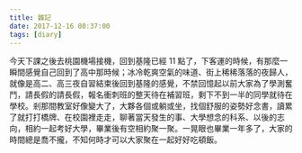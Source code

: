```yaml
---
title: 雜記
date: 2017-12-16 00:37:00
tags: [diary]
---
```


今天下課之後去桃園機場接機，回到基隆已經 11 點了，下客運的時候，有那麼一瞬間感覺自己回到了高中那時候；冰冷乾爽空氣的味道、街上稀稀落落的夜歸人，就像是高二、高三夜自習結束後回到基隆的感覺，不禁回憶起以前大家為了學測奮鬥，請長假的請長假，報名衝刺班的整天待在補習班，剩下不到一半的同學就待在學校。剎那間教室好像變大了，大夥各個或躺或坐，找個舒服的姿勢好念書，讀累了就打打橋牌、在校園裡走走，聊著當天發生的事、大學想念的科系、以後的志向，相約一起考好大學，畢業後有空相約聚一聚。一晃眼也畢業一年多了，大家的時間總是喬不攏，不知何時才可以大家聚在一起好好吃頓飯。
